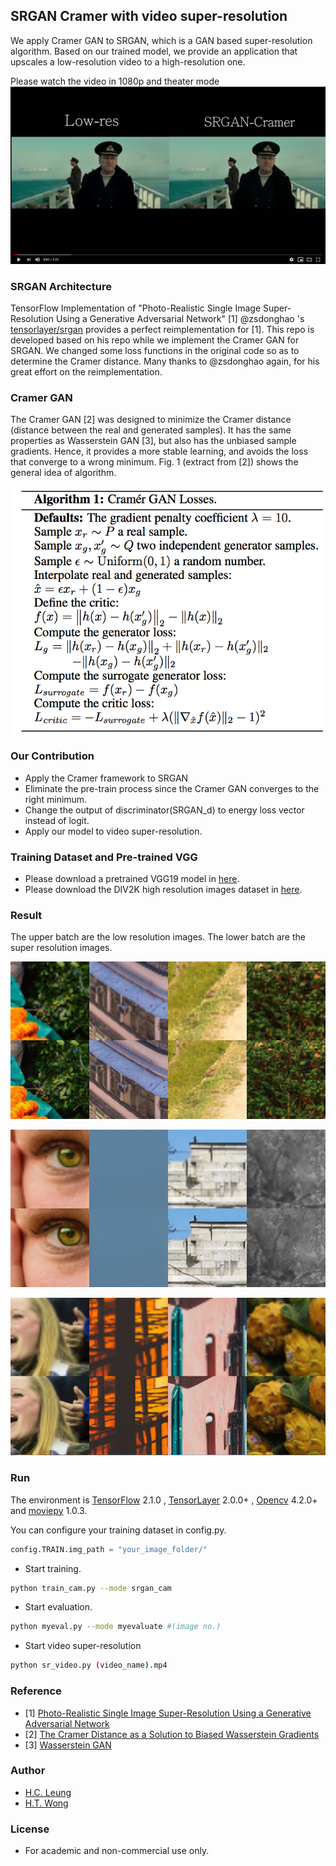 ## SRGAN Cramer with video super-resolution
We apply Cramer GAN to SRGAN, which is a GAN based super-resolution algorithm.
Based on our trained model, we provide an application that upscales a low-resolution video to a high-resolution one.

Please watch the video in 1080p and theater mode
[![](https://github.com/hcleung35/SRGAN_Cramer/blob/master/imgs/yt.png)](https://www.youtube.com/watch?v=SOtYEjqSciQ&t=19s)

### SRGAN Architecture

TensorFlow Implementation of "Photo-Realistic Single Image Super-Resolution Using a Generative Adversarial Network" [1]
@zsdonghao 's [tensorlayer/srgan](https://github.com/tensorlayer/srgan) provides a perfect reimplementation for [1].
This repo is developed based on his repo while we implement the Cramer GAN for SRGAN. We changed some loss functions in the original code so as to determine the Cramer distance. Many thanks to @zsdonghao again, for his great effort on the reimplementation.

### Cramer GAN

The Cramer GAN [2] was designed to minimize the Cramer distance (distance between the real and generated samples). It has the same properties as Wasserstein GAN [3], but also has the unbiased sample gradients. Hence, it provides a more stable learning, and avoids the loss that converge to a wrong minimum. Fig. 1 (extract from [2]) shows the general idea of algorithm.

![](https://github.com/hcleung35/SRGAN_Cramer/blob/master/imgs/cramer.png)

### Our Contribution

- Apply the Cramer framework to SRGAN
- Eliminate the pre-train process since the Cramer GAN converges to the right minimum.
- Change the output of discriminator(SRGAN_d) to energy loss vector instead of logit.
- Apply our model to video super-resolution.

### Training Dataset and Pre-trained VGG

- Please download a pretrained VGG19 model in [here](https://mega.nz/#!xZ8glS6J!MAnE91ND_WyfZ_8mvkuSa2YcA7q-1ehfSm-Q1fxOvvs).
- Please download the DIV2K high resolution images dataset in [here](https://data.vision.ee.ethz.ch/cvl/ntire17).

### Result

The upper batch are the low resolution images. The lower batch are the super resolution images.

![](https://github.com/hcleung35/SRGAN_Cramer/blob/master/imgs/result1.png)

![](https://github.com/hcleung35/SRGAN_Cramer/blob/master/imgs/result2.png)

![](https://github.com/hcleung35/SRGAN_Cramer/blob/master/imgs/result3.png)

### Run

The environment is [TensorFlow](https://www.tensorflow.org) 2.1.0 , [TensorLayer](https://github.com/tensorlayer/tensorlayer) 2.0.0+
, [Opencv](https://pypi.org/project/opencv-python/) 4.2.0+ and [moviepy](https://pypi.org/project/moviepy/) 1.0.3.


You can configure your training dataset in config.py.
```python
config.TRAIN.img_path = "your_image_folder/"
```

- Start training.
```bash
python train_cam.py --mode srgan_cam
```

- Start evaluation. 
```bash
python myeval.py --mode myevaluate #(image no.)
```

- Start video super-resolution
```bash
python sr_video.py (video_name).mp4
```

### Reference
* [1] [Photo-Realistic Single Image Super-Resolution Using a Generative Adversarial Network](https://arxiv.org/abs/1609.04802)
* [2] [The Cramer Distance as a Solution to Biased Wasserstein Gradients](https://arxiv.org/abs/1705.10743)
* [3] [Wasserstein GAN](https://arxiv.org/abs/1701.07875)

### Author
- [H.C. Leung](https://github.com/hcleung35)
- [H.T. Wong](https://github.com/htwong-ai)

### License

- For academic and non-commercial use only.